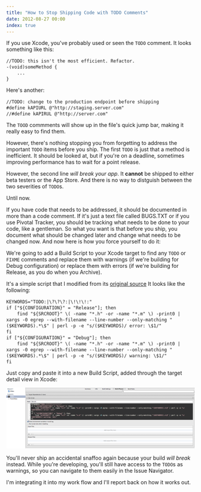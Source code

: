 ```yaml
---
title: "How to Stop Shipping Code with TODO Comments"
date: 2012-08-27 00:00
index: true
---
```


If you use Xcode, you've probably used or seen the `TODO` comment. It looks something like this:

```
//TODO: this isn't the most efficient. Refactor.
-(void)someMethod {
    ...
}
```

Here's another:

```
//TODO: change to the production endpoint before shipping
#define kAPIURL @"http://staging.server.com"
//#define kAPIRUL @"http://server.com"
```

The `TOOD` commments will show up in the file's quick jump bar, making it really easy to find them.

However, there's nothing stopping you from forgetting to address the important `TODO` items before you ship. The first `TODO` is just that a method is inefficient. It should be looked at, but if you're on a deadline, sometimes improving performance has to wait for a point release.

However, the second line _will break your app_. It **cannot** be shipped to either beta testers or the App Store. And there is no way to distguish between the two severities of `TODO`s.

Until now.

If you have code that needs to be addressed, it should be documented in more than a code comment. If it's just a text file called BUGS.TXT or if you use Pivotal Tracker, you should be tracking what needs to be done to your code, like a gentleman. So what you want is that before you ship, you document what should be changed later and change what needs to be changed now. And now here is how you force yourself to do it:

We're going to add a Build Script to your Xcode target to find any `TODO` or `FIXME` comments and replace them with warnings (if we're building for Debug configuration) or replace them with errors (if we're building for Release, as you do when you Archive).

It's a simple script that I modified from its [original source](http://deallocatedobjects.com/posts/show-todos-and-fixmes-as-warnings-in-xcode-4) It looks like the following:

```
KEYWORDS="TODO:|\?\?\?:|\!\!\!:"
if ["${CONFIGURATION}" = "Release"]; then
    find "${SRCROOT}" \( -name "*.h" -or -name "*.m" \) -print0 | xargs -0 egrep --with-filename --line-number --only-matching "($KEYWORDS).*\$" | perl -p -e "s/($KEYWORDS)/ error: \$1/"
fi
if ["${CONFIGURATION}" = "Debug"]; then
    find "${SRCROOT}" \( -name "*.h" -or -name "*.m" \) -print0 | xargs -0 egrep --with-filename --line-number --only-matching "($KEYWORDS).*\$" | perl -p -e "s/($KEYWORDS)/ warning: \$1/"
fi
```

Just copy and paste it into a new Build Script, added through the target detail view in Xcode:

 ![](/img/import/blog/how-to-stop-shipping-code-with-todo-comments/CAE77EC0DCEA4032947915A76A1A1196.png)

You'll never ship an accidental snaffoo again because your build _will break_ instead. While you're developing, you'll still have access to the `TODO`s as warnings, so you can navigate to them easily in the Issue Navigator.

I'm integrating it into my work flow and I'll report back on how it works out.

<!-- more -->
